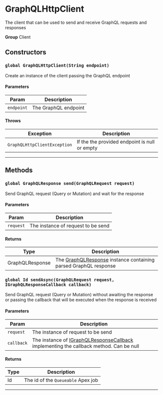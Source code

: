 # GraphQLHttpClient

The client that can be used to send and receive GraphQL requests and responses

**Group** Client

## Constructors

### `global GraphQLHttpClient(String endpoint)`

Create an instance of the client passing the GraphQL endpoint

#### Parameters

| Param      | Description          |
| ---------- | -------------------- |
| `endpoint` | The GraphQL endpoint |

#### Throws

| Exception                    | Description                                   |
| ---------------------------- | --------------------------------------------- |
| `GraphQLHttpClientException` | If the the provided endpoint is null or empty |

---

## Methods

### `global GraphQLResponse send(GraphQLRequest request)`

Send GraphQL request (Query or Mutation) and wait for the response

#### Parameters

| Param     | Description                        |
| --------- | ---------------------------------- |
| `request` | The instance of request to be send |

#### Returns

| Type            | Description                                                                                         |
| --------------- | --------------------------------------------------------------------------------------------------- |
| GraphQLResponse | The [GraphQLResponse](/types/Client/GraphQLResponse.md) instance containing parsed GraphQL response |

### `global Id sendAsync(GraphQLRequest request, IGraphQLResponseCallback callback)`

Send GraphQL request (Query or Mutation) without awaiting the response or passing the callback that will be executed when the response is received

#### Parameters

| Param      | Description                                                                                                                         |
| ---------- | ----------------------------------------------------------------------------------------------------------------------------------- |
| `request`  | The instance of request to be send                                                                                                  |
| `callback` | The instance of [IGraphQLResponseCallback](/types/Client/IGraphQLResponseCallback.md) implementing the callback method. Can be null |

#### Returns

| Type | Description                        |
| ---- | ---------------------------------- |
| Id   | The id of the `Queueable` Apex job |

---
